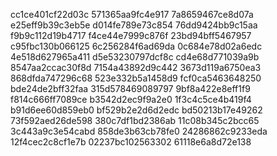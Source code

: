 cc1ce401cf22d03c
571365aa9fc4e917
7a8659467ce8d07a
e25eff9b39c3eb5e
d014fe789e73c854
76dd9424bb9c15aa
f9b9c112d19b4717
f4ce44e7999c876f
23bd94bff5467957
c95fbc130b066125
6c256284f6ad69da
0c684e78d02a6edc
4e518d627965a411
d5e53230797dcf8c
cd4e68d771039a9b
8547aa2ccac30f8d
7154a43892d9c442
3673d119a6750ea3
868dfda747296c68
523e332b5a1458d9
fcf0ca5463648250
bde24de2bff32faa
315d578469089797
9bf8a422e8eff1f9
f814c666ff7089ce
b3542d2ec9f9a2e0
1f3c4c5ce4b419f4
b91d6ee60d859eb0
bf529b2e2d6d2edc
bd50213b17e49262
73f592aed26de598
380c7df1bd2386ab
11c08b345c2bcc65
3c443a9c3e54cabd
858de3b63cb78fe0
24286862c9233eda
12f4cec2c8cf1e7b
02237bc102563302
61118e6a8d72e138
